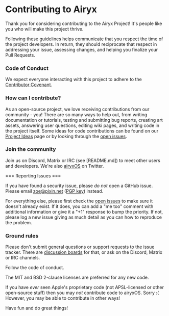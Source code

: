 # Contributing to Airyx

Thank you for considering contributing to the Airyx Project! It's people like you who will make this project thrive.

Following these guidelines helps communicate that you respect the time of the project developers. In return, they should reciprocate that respect in addressing your issue, assessing changes, and helping you finalize your Pull Requests.

### Code of Conduct

We expect everyone interacting with this project to adhere to the [Contributor Covenant](CODE_OF_CONDUCT.md).

### How can I contribute?

As an open-source project, we love receiving contributions from our community - you! There are so many ways to help out, from writing documentation or tutorials, testing and submitting bug reports, creating art assets, answering user questions, editing wiki pages, and writing code in the project itself. Some ideas for code contributions can be found on our [Project Ideas](https://wiki.airyx.org/wiki/Project_Ideas) page or by looking through the [open issues](https://github.com/mszoek/airyx/issues).

### Join the community

Join us on Discord, Matrix or IRC (see [README.md]) to meet other users and developers. We're also [airyxOS](https://twitter.com/airyxOS) on Twitter.

=== Reporting Issues ===

If you have found a security issue, please _do not_ open a GitHub issue. Please email zoe@pixin.net ([PGP key](https://pixin.net/zoe.asc)) instead.

For everything else, please first check the [open issues](https://github.com/mszoek/airyx/issues) to make sure it doesn't already exist. If it does, you can add a "me too" comment with additional information or give it a "+1" response to bump the priority. If not, please log a new issue giving as much detail as you can how to reproduce the problem.

### Ground rules

Please don't submit general questions or support requests to the issue tracker. There are [discussion boards](https://https://github.com/mszoek/airyx/discussions) for that, or ask on the Discord, Matrix or IRC channels.

Follow the code of conduct.

The MIT and BSD 2-clause licenses are preferred for any new code.

If you have _ever_ seen Apple's proprietary code (not APSL-licensed or other open-source stuff) then you may *not* contribute code to airyxOS. Sorry :( However, you may be able to contribute in other ways!

Have fun and do great things!
